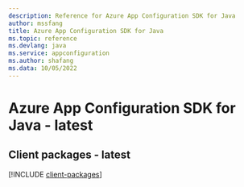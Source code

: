 ```yaml
---
description: Reference for Azure App Configuration SDK for Java
author: mssfang
title: Azure App Configuration SDK for Java
ms.topic: reference
ms.devlang: java
ms.service: appconfiguration
ms.author: shafang
ms.data: 10/05/2022
---
```

# Azure App Configuration SDK for Java - latest

## Client packages - latest
[!INCLUDE [client-packages](app-configuration-client-index.md)]
